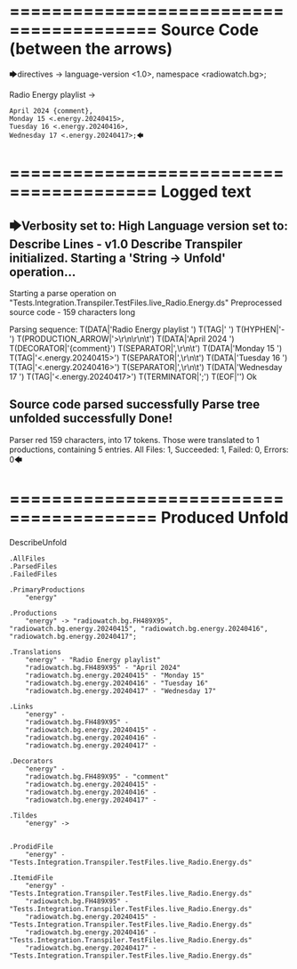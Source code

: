 ========================================
Source Code (between the arrows)
========================================

🡆directives ->
	language-version <1.0>,
	namespace <radiowatch.bg>;

Radio Energy playlist <energy> ->

	April 2024 {comment},
	Monday 15 <.energy.20240415>,
	Tuesday 16 <.energy.20240416>,
	Wednesday 17 <.energy.20240417>;🡄

========================================
Logged text
========================================

🡆Verbosity set to: High
Language version set to: Describe Lines - v1.0
Describe Transpiler initialized.
Starting a 'String -> Unfold' operation...
------------------------
Starting a parse operation on "Tests.Integration.Transpiler.TestFiles.live_Radio.Energy.ds"
Preprocessed source code - 159 characters long

Parsing sequence: T(DATA|'Radio Energy playlist ') T(TAG|'<energy> ') T(HYPHEN|'-') T(PRODUCTION_ARROW|'>\r\n\r\n\t') T(DATA|'April 2024 ') T(DECORATOR|'{comment}') T(SEPARATOR|',\r\n\t') T(DATA|'Monday 15 ') T(TAG|'<.energy.20240415>') T(SEPARATOR|',\r\n\t') T(DATA|'Tuesday 16 ') T(TAG|'<.energy.20240416>') T(SEPARATOR|',\r\n\t') T(DATA|'Wednesday 17 ') T(TAG|'<.energy.20240417>') T(TERMINATOR|';') T(EOF|'<EOF>') Ok

Source code parsed successfully
Parse tree unfolded successfully
Done!
------------------------
Parser red 159 characters, into 17 tokens.
Those were translated to 1 productions, containing 5 entries.
All Files: 1, Succeeded: 1, Failed: 0, Errors: 0🡄

========================================
Produced Unfold
========================================

DescribeUnfold

    .AllFiles
    .ParsedFiles
    .FailedFiles

    .PrimaryProductions
        "energy" 

    .Productions
        "energy" -> "radiowatch.bg.FH489X95", "radiowatch.bg.energy.20240415", "radiowatch.bg.energy.20240416", "radiowatch.bg.energy.20240417";

    .Translations
        "energy" - "Radio Energy playlist"
        "radiowatch.bg.FH489X95" - "April 2024"
        "radiowatch.bg.energy.20240415" - "Monday 15"
        "radiowatch.bg.energy.20240416" - "Tuesday 16"
        "radiowatch.bg.energy.20240417" - "Wednesday 17"

    .Links
        "energy" - 
        "radiowatch.bg.FH489X95" - 
        "radiowatch.bg.energy.20240415" - 
        "radiowatch.bg.energy.20240416" - 
        "radiowatch.bg.energy.20240417" - 

    .Decorators
        "energy" - 
        "radiowatch.bg.FH489X95" - "comment"
        "radiowatch.bg.energy.20240415" - 
        "radiowatch.bg.energy.20240416" - 
        "radiowatch.bg.energy.20240417" - 

    .Tildes
        "energy" -> 


    .ProdidFile
        "energy" - "Tests.Integration.Transpiler.TestFiles.live_Radio.Energy.ds"

    .ItemidFile
        "energy" - "Tests.Integration.Transpiler.TestFiles.live_Radio.Energy.ds"
        "radiowatch.bg.FH489X95" - "Tests.Integration.Transpiler.TestFiles.live_Radio.Energy.ds"
        "radiowatch.bg.energy.20240415" - "Tests.Integration.Transpiler.TestFiles.live_Radio.Energy.ds"
        "radiowatch.bg.energy.20240416" - "Tests.Integration.Transpiler.TestFiles.live_Radio.Energy.ds"
        "radiowatch.bg.energy.20240417" - "Tests.Integration.Transpiler.TestFiles.live_Radio.Energy.ds"

